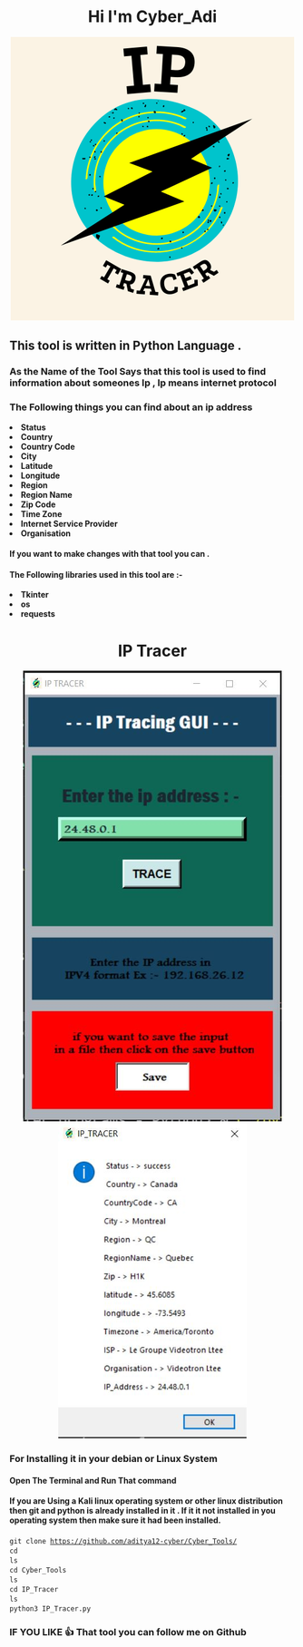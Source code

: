 <h1 align="center">Hi I'm Cyber_Adi</h1>

<div align = "center">

![](TRACER.png)

</div>

## This tool is written in Python Language .

### As the Name of the Tool Says that this tool is used to find information about someones Ip , Ip means internet protocol 
### The Following things you can find about an ip address

<strong>
<li>Status</li>
<li>Country</li>
<li>Country Code</li>
<li>City</li>
<li>Latitude</li>
<li>Longitude</li>
<li>Region</li>
<li>Region Name</li>
<li>Zip Code</li>
<li>Time Zone</li>
<li>Internet Service Provider</li>
<li>Organisation</li>
</strong>



#### If you want to make changes with that tool you can .

#### The Following libraries used in this tool are :-
<strong>
<li>Tkinter</li>
<li>os</li>
<li>requests</li>
</strong>

<h1><center>IP Tracer</center></h1>

<div align = "center">

![](iptracer1.JPG)
![](iptracer2.JPG)


</div>


### For Installing it in your debian or Linux System
#### Open The Terminal and Run That command 


#### If you are Using a Kali linux operating system or other linux distribution then git and python is already installed in it . If it it not installed in you operating system then make sure it had been installed.

<code>git clone https://github.com/aditya12-cyber/Cyber_Tools/</code><br>
<code>cd</code><br>
<code>ls</code><br>
<code>cd Cyber_Tools</code><br>
<code>ls</code><br>
<code>cd IP_Tracer</code><br>
<code>ls</code><br>
<code>python3 IP_Tracer.py</code><br>


### IF YOU LIKE 👍 That tool you can follow me on Github 




